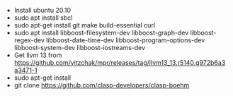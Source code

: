 * Install ubuntu 20.10
* sudo apt install sbcl
* sudo apt-get install git make build-essential curl
* sudo apt install libboost-filesystem-dev libboost-graph-dev libboost-regex-dev libboost-date-time-dev libboost-program-options-dev libboost-system-dev libboost-iostreams-dev
* Get llvm 13 from https://github.com/yitzchak/mpr/releases/tag/llvm13_13.r5140.g972b6a3a3471-1
* sudo apt-get install <the download from above>
* git clone https://github.com/clasp-developers/clasp-boehm